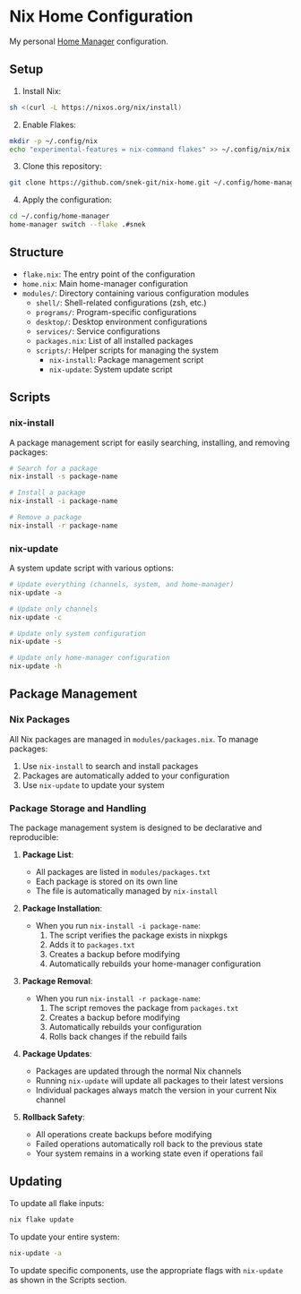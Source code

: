 # Nix Home Configuration

My personal [Home Manager](https://github.com/nix-community/home-manager) configuration.

## Setup

1. Install Nix:
```bash
sh <(curl -L https://nixos.org/nix/install)
```

2. Enable Flakes:
```bash
mkdir -p ~/.config/nix
echo "experimental-features = nix-command flakes" >> ~/.config/nix/nix.conf
```

3. Clone this repository:
```bash
git clone https://github.com/snek-git/nix-home.git ~/.config/home-manager
```

4. Apply the configuration:
```bash
cd ~/.config/home-manager
home-manager switch --flake .#snek
```

## Structure

- `flake.nix`: The entry point of the configuration
- `home.nix`: Main home-manager configuration
- `modules/`: Directory containing various configuration modules
  - `shell/`: Shell-related configurations (zsh, etc.)
  - `programs/`: Program-specific configurations
  - `desktop/`: Desktop environment configurations
  - `services/`: Service configurations
  - `packages.nix`: List of all installed packages
  - `scripts/`: Helper scripts for managing the system
    - `nix-install`: Package management script
    - `nix-update`: System update script

## Scripts

### nix-install
A package management script for easily searching, installing, and removing packages:
```bash
# Search for a package
nix-install -s package-name

# Install a package
nix-install -i package-name

# Remove a package
nix-install -r package-name
```

### nix-update
A system update script with various options:
```bash
# Update everything (channels, system, and home-manager)
nix-update -a

# Update only channels
nix-update -c

# Update only system configuration
nix-update -s

# Update only home-manager configuration
nix-update -h
```

## Package Management

### Nix Packages
All Nix packages are managed in `modules/packages.nix`. To manage packages:
1. Use `nix-install` to search and install packages
2. Packages are automatically added to your configuration
3. Use `nix-update` to update your system

### Package Storage and Handling

The package management system is designed to be declarative and reproducible:

1. **Package List**: 
   - All packages are listed in `modules/packages.txt`
   - Each package is stored on its own line
   - The file is automatically managed by `nix-install`

2. **Package Installation**:
   - When you run `nix-install -i package-name`:
     1. The script verifies the package exists in nixpkgs
     2. Adds it to `packages.txt`
     3. Creates a backup before modifying
     4. Automatically rebuilds your home-manager configuration

3. **Package Removal**:
   - When you run `nix-install -r package-name`:
     1. The script removes the package from `packages.txt`
     2. Creates a backup before modifying
     3. Automatically rebuilds your configuration
     4. Rolls back changes if the rebuild fails

4. **Package Updates**:
   - Packages are updated through the normal Nix channels
   - Running `nix-update` will update all packages to their latest versions
   - Individual packages always match the version in your current Nix channel

5. **Rollback Safety**:
   - All operations create backups before modifying
   - Failed operations automatically roll back to the previous state
   - Your system remains in a working state even if operations fail

## Updating

To update all flake inputs:
```bash
nix flake update
```

To update your entire system:
```bash
nix-update -a
```

To update specific components, use the appropriate flags with `nix-update` as shown in the Scripts section. 